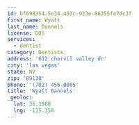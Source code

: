 ```yaml
---
id: bf698354-5e34-493c-923e-86355fe7dc3f
first_name: Wyatt
last_name: Dannels
license: DDS
services:
  - dentist
category: Dentists
address: '612 chervil valley dr'
city: 'las vegas'
state: NV
zip: '89138'
phone: '(702) 456-0005'
title: 'Wyatt Dannels'
_geoloc:
  lat: 36.1668
  lng: -115.358
---
```

